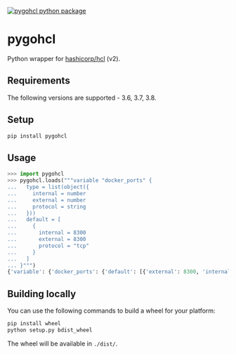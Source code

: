 [![pygohcl python package](https://github.com/Scalr/pygohcl/actions/workflows/default.yml/badge.svg)](https://github.com/Scalr/pygohcl/actions/workflows/default.yml)

# pygohcl
Python wrapper for [hashicorp/hcl](https://github.com/hashicorp/hcl) (v2).

## Requirements
The following versions are supported - 3.6, 3.7, 3.8.

## Setup
```sh
pip install pygohcl
```

## Usage
```py
>>> import pygohcl
>>> pygohcl.loads("""variable "docker_ports" {
...   type = list(object({
...     internal = number
...     external = number
...     protocol = string
...   }))
...   default = [
...     {
...       internal = 8300
...       external = 8300
...       protocol = "tcp"
...     }
...   ]
... }""")
{'variable': {'docker_ports': {'default': [{'external': 8300, 'internal': 8300, 'protocol': 'tcp'}], 'type': 'list(object({internal=numberexternal=numberprotocol=string}))'}}}
```

## Building locally
You can use the following commands to build a wheel for your platform:
```sh
pip install wheel
python setup.py bdist_wheel
```

The wheel will be available in `./dist/`.
